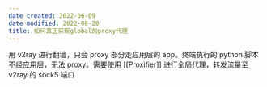 ```yaml
---
date created: 2022-06-09
date modified: 2022-08-20
title: 如何真正实现global的proxy代理
---
```


用 v2ray 进行翻墙，只会 proxy 部分走应用层的 app。终端执行的 python 脚本不经应用层，无法 proxy。需要使用 [[Proxifier]] 进行全局代理，转发流量至 v2ray 的 sock5 端口

